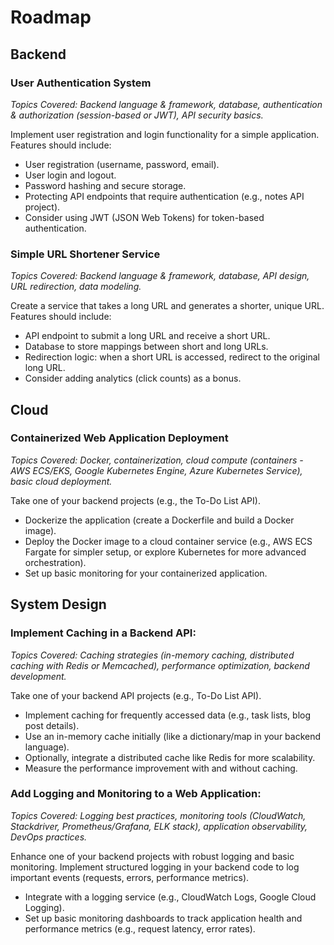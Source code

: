 # Roadmap

## Backend

### User Authentication System

_Topics Covered: Backend language & framework, database, authentication & authorization (session-based or JWT), API security basics._

Implement user registration and login functionality for a simple application.
Features should include:

- User registration (username, password, email).
- User login and logout.
- Password hashing and secure storage.
- Protecting API endpoints that require authentication (e.g., notes API project).
- Consider using JWT (JSON Web Tokens) for token-based authentication.

### Simple URL Shortener Service

_Topics Covered: Backend language & framework, database, API design, URL redirection, data modeling._

Create a service that takes a long URL and generates a shorter, unique URL.
Features should include:

- API endpoint to submit a long URL and receive a short URL.
- Database to store mappings between short and long URLs.
- Redirection logic: when a short URL is accessed, redirect to the original long URL.
- Consider adding analytics (click counts) as a bonus.

## Cloud

### Containerized Web Application Deployment

_Topics Covered: Docker, containerization, cloud compute (containers - AWS ECS/EKS, Google Kubernetes Engine, Azure Kubernetes Service), basic cloud deployment._

Take one of your backend projects (e.g., the To-Do List API).

- Dockerize the application (create a Dockerfile and build a Docker image).
- Deploy the Docker image to a cloud container service (e.g., AWS ECS Fargate for simpler setup, or explore Kubernetes for more advanced orchestration).
- Set up basic monitoring for your containerized application.

## System Design

### Implement Caching in a Backend API:

_Topics Covered: Caching strategies (in-memory caching, distributed caching with Redis or Memcached), performance optimization, backend development._

Take one of your backend API projects (e.g., To-Do List API).

- Implement caching for frequently accessed data (e.g., task lists, blog post details).
- Use an in-memory cache initially (like a dictionary/map in your backend language).
- Optionally, integrate a distributed cache like Redis for more scalability.
- Measure the performance improvement with and without caching.

### Add Logging and Monitoring to a Web Application:

_Topics Covered: Logging best practices, monitoring tools (CloudWatch, Stackdriver, Prometheus/Grafana, ELK stack), application observability, DevOps practices._

Enhance one of your backend projects with robust logging and basic monitoring.
Implement structured logging in your backend code to log important events (requests, errors, performance metrics).

- Integrate with a logging service (e.g., CloudWatch Logs, Google Cloud Logging).
- Set up basic monitoring dashboards to track application health and performance metrics (e.g., request latency, error rates).
